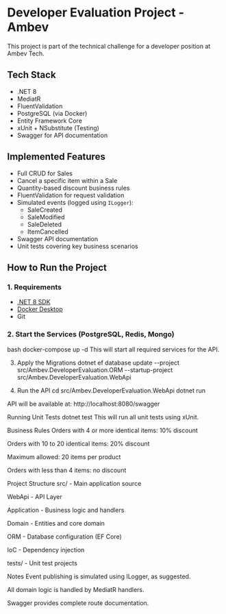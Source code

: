 # Developer Evaluation Project - Ambev

This project is part of the technical challenge for a developer position at Ambev Tech.

## Tech Stack

- .NET 8
- MediatR
- FluentValidation
- PostgreSQL (via Docker)
- Entity Framework Core
- xUnit + NSubstitute (Testing)
- Swagger for API documentation

## Implemented Features

- Full CRUD for Sales
- Cancel a specific item within a Sale
- Quantity-based discount business rules
- FluentValidation for request validation
- Simulated events (logged using `ILogger`):
  - SaleCreated
  - SaleModified
  - SaleDeleted
  - ItemCancelled
- Swagger API documentation
- Unit tests covering key business scenarios

## How to Run the Project

### 1. Requirements

- [.NET 8 SDK](https://dotnet.microsoft.com/download)
- [Docker Desktop](https://www.docker.com/products/docker-desktop)
- Git

### 2. Start the Services (PostgreSQL, Redis, Mongo)

bash
docker-compose up -d
This will start all required services for the API.

3. Apply the Migrations
dotnet ef database update --project src/Ambev.DeveloperEvaluation.ORM --startup-project src/Ambev.DeveloperEvaluation.WebApi

4. Run the API
cd src/Ambev.DeveloperEvaluation.WebApi
dotnet run

API will be available at:
http://localhost:8080/swagger

Running Unit Tests
dotnet test
This will run all unit tests using xUnit.

Business Rules
Orders with 4 or more identical items: 10% discount

Orders with 10 to 20 identical items: 20% discount

Maximum allowed: 20 items per product

Orders with less than 4 items: no discount

Project Structure
src/ - Main application source

WebApi - API Layer

Application - Business logic and handlers

Domain - Entities and core domain

ORM - Database configuration (EF Core)

IoC - Dependency injection

tests/ - Unit test projects

Notes
Event publishing is simulated using ILogger, as suggested.

All domain logic is handled by MediatR handlers.

Swagger provides complete route documentation.
